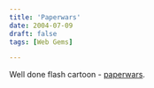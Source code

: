 ```yaml
---
title: 'Paperwars'
date: 2004-07-09
draft: false
tags: [Web Gems]

---
```


Well done flash cartoon - [paperwars](http://www.koreus.com/files/200406/paperwars.html).